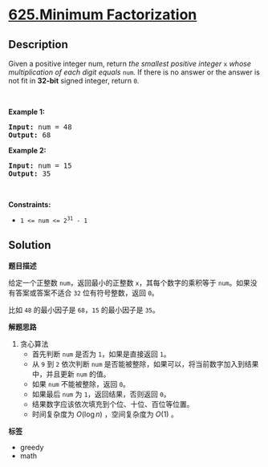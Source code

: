 # [625.Minimum Factorization](https://leetcode.com/problems/minimum-factorization/description/)

## Description

<p>Given a positive integer num, return <em>the smallest positive integer </em><code>x</code><em> whose multiplication of each digit equals </em><code>num</code>. If there is no answer or the answer is not fit in <strong>32-bit</strong> signed integer, return <code>0</code>.</p>

<p>&nbsp;</p>
<p><strong class="example">Example 1:</strong></p>
<pre><strong>Input:</strong> num = 48
<strong>Output:</strong> 68
</pre><p><strong class="example">Example 2:</strong></p>
<pre><strong>Input:</strong> num = 15
<strong>Output:</strong> 35
</pre>
<p>&nbsp;</p>
<p><strong>Constraints:</strong></p>

<ul>
  <li><code>1 &lt;= num &lt;= 2<sup>31</sup> - 1</code></li>
</ul>

## Solution

**题目描述**

给定一个正整数 `num`，返回最小的正整数 `x`，其每个数字的乘积等于 `num`。如果没有答案或答案不适合 `32` 位有符号整数，返回 `0`。

比如 `48` 的最小因子是 `68`，`15` 的最小因子是 `35`。

**解题思路**

1. 贪心算法
   - 首先判断 `num` 是否为 `1`，如果是直接返回 `1`。
   - 从 `9` 到 `2` 依次判断 `num` 是否能被整除，如果可以，将当前数字加入到结果中，并且更新 `num` 的值。
   - 如果 `num` 不能被整除，返回 `0`。
   - 如果最后 `num` 为 `1`，返回结果，否则返回 `0`。
   - 结果数字应该依次填充到个位、十位、百位等位置。
   - 时间复杂度为 $O(\log n)$ ，空间复杂度为 $O(1)$ 。

**标签**

- greedy
- math
